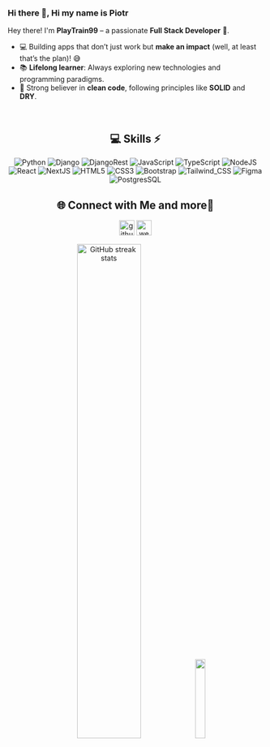 ### Hi there 👋, Hi my name is Piotr
Hey there! I'm **PlayTrain99** – a passionate **Full Stack Developer** 🚀.    
- 💻 Building apps that don’t just work but **make an impact** (well, at least that’s the plan)! 😅  
- 📚 **Lifelong learner**: Always exploring new technologies and programming paradigms.  
- 🎯 Strong believer in **clean code**, following principles like **SOLID** and **DRY**.
  
<br>

<div align="center">
  
## 💻 Skills ⚡
![Python](https://img.shields.io/badge/Python-FFD43B?style=for-the-badge&logo=python&logoColor=blue) ![Django](https://img.shields.io/badge/Django-092E20?style=for-the-badge&logo=django&logoColor=green) ![DjangoRest](https://img.shields.io/badge/django%20rest-ff1709?style=for-the-badge&logo=django&logoColor=white)  ![JavaScript](https://img.shields.io/badge/javascript-%23323330.svg?style=for-the-badge&logo=javascript&logoColor=%23F7DF1E) ![TypeScript](https://img.shields.io/badge/TypeScript-007ACC?style=for-the-badge&logo=typescript&logoColor=white) ![NodeJS](https://img.shields.io/badge/node.js-6DA55F?style=for-the-badge&logo=node.js&logoColor=white) ![React](https://img.shields.io/badge/react-%2320232a.svg?style=for-the-badge&logo=react&logoColor=%2361DAFB) ![NextJS](https://img.shields.io/badge/next%20js-000000?style=for-the-badge&logo=nextdotjs&logoColor=white) ![HTML5](https://img.shields.io/badge/html5-%23E34F26.svg?style=for-the-badge&logo=html5&logoColor=white) ![CSS3](https://img.shields.io/badge/css3-%231572B6.svg?style=for-the-badge&logo=css3&logoColor=white) ![Bootstrap](https://img.shields.io/badge/Bootstrap-563D7C?style=for-the-badge&logo=bootstrap&logoColor=white) ![Tailwind_CSS](https://img.shields.io/badge/Tailwind_CSS-38B2AC?style=for-the-badge&logo=tailwind-css&logoColor=white) ![Figma](https://img.shields.io/badge/figma-%23F24E1E.svg?style=for-the-badge&logo=figma&logoColor=white) ![PostgresSQL](https://img.shields.io/badge/PostgreSQL-316192?style=for-the-badge&logo=postgresql&logoColor=white)

</div>

<div align="center">
  
## 🌐 Connect with Me and more🍬

[<img src='https://cdn.jsdelivr.net/npm/simple-icons@3.0.1/icons/github.svg' alt='github' height='30'>](https://github.com/PlayTrain99) <span> </span> [<img src='https://cdn.jsdelivr.net/npm/simple-icons@3.0.1/icons/icloud.svg' alt='website' height='30'>](https://piotrgorka.vercel.app/) 

</div>

  
<div align="center">
  <img src="https://streak-stats.demolab.com/?user=PlayTrain99" alt="GitHub streak stats" width="50%">
  <img src="https://github.com/user-attachments/assets/8ba8c382-445d-49f3-bcfc-a01a02f2d68a" width="20%">
</div>



